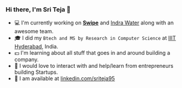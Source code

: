 ### Hi there, I'm Sri Teja 👋

- :computer: I'm currently working on [**Swipe**](https://getswipe.in) and [Indra Water](http://www.indrawater.com) along with an awesome team. 
- :mortar_board: I did my `Btech and MS by Research in Computer Science` at [IIIT Hyderabad](http://www.iiit.ac.in), India.
- :dollar: I'm learning about all stuff that goes in and around building a company.
- :raised_hands: I would love to interact with and help/learn from entrepreneurs building Startups.
- :email: I am available at [linkedin.com/sriteja95](https://linkedin.com/profile/sriteja95)

